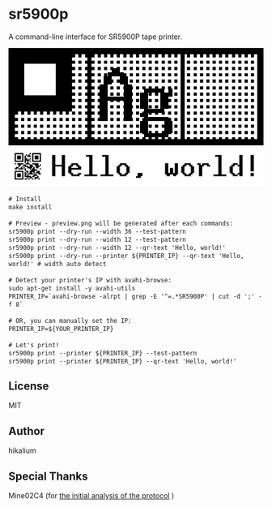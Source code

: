 # sr5900p

A command-line interface for SR5900P tape printer.

![](./assets/test_pattern_18mm.png)
![](./assets/qr_text_18mm.png)

```
# Install
make install

# Preview - preview.png will be generated after each commands:
sr5900p print --dry-run --width 36 --test-pattern
sr5900p print --dry-run --width 12 --test-pattern
sr5900p print --dry-run --width 12 --qr-text 'Hello, world!'
sr5900p print --dry-run --printer ${PRINTER_IP} --qr-text 'Hello, world!' # width auto detect

# Detect your printer's IP with avahi-browse:
sudo apt-get install -y avahi-utils
PRINTER_IP=`avahi-browse -alrpt | grep -E '^=.*SR5900P' | cut -d ';' -f 8`

# OR, you can manually set the IP:
PRINTER_IP=${YOUR_PRINTER_IP}

# Let's print!
sr5900p print --printer ${PRINTER_IP} --test-pattern
sr5900p print --printer ${PRINTER_IP} --qr-text 'Hello, world!'
```

## License
MIT

## Author
hikalium

## Special Thanks
Mine02C4 (for [the initial analysis of the protocol](https://github.com/Mine02C4/TEPRA_PRO_SR5900P_analysis) )
